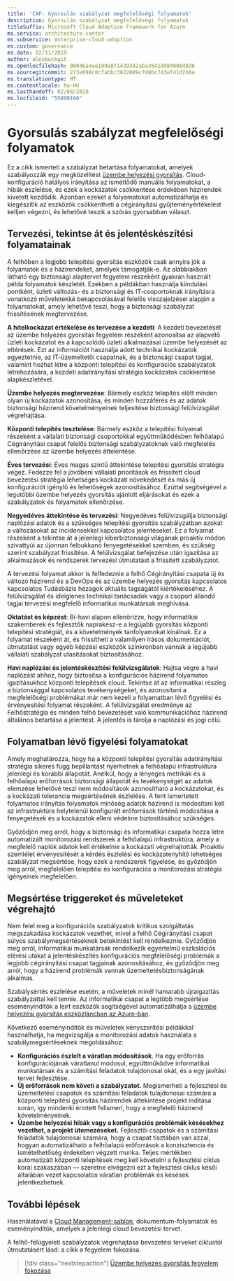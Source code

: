 ```yaml
---
title: 'CAF: Gyorsulás szabályzat megfelelőségi folyamatok'
description: Gyorsulás szabályzat megfelelőségi folyamatok
titleSuffix: Microsoft Cloud Adoption Framework for Azure
ms.service: architecture-center
ms.subservice: enterprise-cloud-adoption
ms.custom: governance
ms.date: 02/11/2019
author: alexbuckgit
ms.openlocfilehash: 08046a4ae199a8714393d2aba3841dd84008d836
ms.sourcegitcommit: 273e690c0cfabbc3822089c7d8bc743ef41d2b6e
ms.translationtype: MT
ms.contentlocale: hu-HU
ms.lasthandoff: 02/08/2019
ms.locfileid: "55899166"
---
```

# <a name="deployment-acceleration-policy-compliance-processes"></a>Gyorsulás szabályzat megfelelőségi folyamatok

Ez a cikk ismerteti a szabályzat betartása folyamatokat, amelyek szabályozzák egy megközelítést [üzembe helyezési gyorsítás](./overview.md). Cloud-konfiguráció hatályos irányítása az ismétlődő manuális folyamatokat, a hibák észlelése, és ezek a kockázatok csökkentése érdekében házirendek kivetett kezdődik. Azonban ezeket a folyamatokat automatizálhatja és kiegészítik az eszközök csökkentheti a cégirányítási gyűjteményértékelést kelljen végezni, és lehetővé teszik a szórás gyorsabban választ.

## <a name="planning-review-and-reporting-processes"></a>Tervezési, tekintse át és jelentéskészítési folyamatainak

A felhőben a legjobb telepítési gyorsítás eszközök csak annyira jók a folyamatok és a házirendeket, amelyek támogatják-e. Az alábbiakban látható egy biztonsági alaptervet fegyelem részeként gyakran használt példa folyamatok készletét. Ezekben a példákban használja kiindulási pontként, üzleti változás- és a biztonsági és IT-csoportoknak irányításra vonatkozó műveletekké bekapcsolásával felelős visszajelzései alapján a folyamatokat, amely lehetővé teszi, hogy a biztonsági szabályzat frissítésének megtervezése.

**A hitelkockázat értékelése és tervezése a kezdeti**: A kezdeti bevezetését az üzembe helyezés gyorsítás fegyelem részeként azonosítsa az alapvető üzleti kockázatot és a kapcsolódó üzleti alkalmazásai üzembe helyezését az eltérések. Ezt az információt használja adott technikai kockázatok egyeztetnie, az IT-üzemeltetői csapatnak, és a biztonsági csapat tagjai, valamint hozhat létre a központi telepítési és konfigurációs szabályzatok létrehozására, a kezdeti adatirányítási stratégia kockázatok csökkentése alapkészletével.

**Üzembe helyezés megtervezése**: Bármely eszköz telepítés előtt minden olyan új kockázatok azonosítása, és minden hozzáférés és az adatok biztonsági házirend követelményeinek teljesítése biztonsági felülvizsgálat végrehajtása.

**Központi telepítés tesztelése**: Bármely eszköz a telepítési folyamat részeként a vállalati biztonsági csoportokkal együttműködésben felhőalapú Cégirányítási csapat felelős biztonsági szabályzatoknak való megfelelés ellenőrzése az üzembe helyezés áttekintése.

**Éves tervezési**: Éves magas szintű áttekintése telepítési gyorsítás stratégia végez. Fedezze fel a jövőbeni vállalati prioritások és frissített cloud bevezetési stratégia lehetséges kockázati növekedését és más új konfigurációt igénylő és lehetőségek azonosításához. Ezúttal segítségével a legutóbbi üzembe helyezés gyorsítás ajánlott eljárásokat és ezek a szabályzatok és folyamatok ellenőrzése.

**Negyedéves áttekintése és tervezési**: Negyedéves felülvizsgálja biztonsági naplózási adatok és a szükséges telepítési gyorsítás szabályzatban azokat a változásokat az incidensekkel kapcsolatos jelentéseket. Ez a folyamat részeként a tekintse át a jelenlegi kiberbiztonsági világának proaktív módon szivattyúi az újonnan felbukkanó fenyegetésekkel szemben, és szükség szerint szabályzat frissítése. A felülvizsgálat befejezése után igazítása az alkalmazások és rendszerek tervezési útmutatást a frissített szabályzatot.

A tervezési folyamat akkor is felfedeznie a felhő Cégirányítási csapata új és változó házirend és a DevOps és az üzembe helyezés gyorsítás kapcsolatos kapcsolatos Tudásbázis hézagok aktuális tagságától kiértékeléséhez. A felülvizsgálat és ideiglenes technikai tanácsadók vagy a csoport állandó tagjai tervezési megfelelő informatikai munkatársak meghívása.

**Oktatást és képzést**: Bi-havi alapon ellenőrizze, hogy informatikai szakemberek és fejlesztők naprakész-e a legújabb gyorsítás központi telepítési stratégiát, és a követelmények tanfolyamokat kínálnak. Ez a folyamat részeként át, és frissítheti a valamilyen írásos dokumentációt, útmutatást vagy egyéb képzési eszközök szinkronban vannak a legújabb vállalati szabályzat utasításokat biztosításához.

**Havi naplózási és jelentéskészítési felülvizsgálatok**: Hajtsa végre a havi naplózást ahhoz, hogy biztosítsa a konfigurációs házirend folyamatos igazításukhoz központi telepítések cloud. Tekintse át az informatikai részleg a biztonsággal kapcsolatos tevékenységeket, és azonosítani a megfelelőségi problémákat már nem kezeli a folyamatban lévő figyelési és érvényesítési folyamat részeként. A felülvizsgálat eredménye az Felhőstratégia és minden felhő bevezetését való kommunikációhoz házirend általános betartása a jelentést. A jelentés is tárolja a naplózási és jogi célú.

## <a name="ongoing-monitoring-processes"></a>Folyamatban lévő figyelési folyamatokat

Amely meghatározza, hogy ha a központi telepítési gyorsítás adatirányítási stratégia sikeres függ bepillantást nyerhetnek a felhőalapú infrastruktúra jelenlegi és korábbi állapotát. Anélkül, hogy a lényeges metrikák és a felhőalapú erőforrások biztonsági állapotát és tevékenységét az adatok elemzése lehetővé teszi nem módosítások azonosítható a kockázatokat, és a kockázati tolerancia megsértésének észlelése. A fent ismertetett folyamatos irányítás folyamatok minőség adatok házirend is módosítani kell az infrastruktúra helytelenül konfigurált erőforrások történő módosítása a fenyegetések és a kockázatok elleni védelme biztosításához szükséges.

Győződjön meg arról, hogy a biztonsági és informatikai csapata hozza létre automatizált monitorozási rendszerek a felhőalapú infrastruktúra, amely a megfelelő naplók adatok kell értékelnie a kockázati végrehajtották. Proaktív szemlélet érvényesítését a kérdés észlelési és kockázatenyhítő lehetséges szabályzat megsértése, hogy ezek a rendszerek figyelése, és győződjön meg arról, megfelelően telepítési és konfigurációs a monitorozási stratégia igényeinek megfelelően.

## <a name="violation-triggers-and-enforcement-actions"></a>Megsértése triggereket és műveleteket végrehajtó

Nem felel meg a konfigurációs szabályzatok kritikus szolgáltatás megszakadása kockázatok vezethet, mivel a felhő Cégirányítási csapat súlyos szabálymegsértéseknek betekintést kell rendelkeznie. Győződjön meg arról, informatikai munkatársak rendelkezik egyértelmű eszkalációs elérési utakat a jelentéskészítés konfigurációs megfelelőségi problémák a legjobb cégirányítási csapat tagjainak azonosításához, és győződjön meg arról, hogy a házirend problémák vannak üzemeltetésbiztonságának alkalmas.  

Szabálysértés észlelése esetén, a műveletek minél hamarabb újraigazítás szabályzattal kell tennie. Az informatikai csapat a legtöbb megsértése eseményindítók a leírt eszközök segítségével automatizálhatja a [üzembe helyezési gyorsítás eszközláncban az Azure-ban](toolchain.md).

Következő eseményindítók és műveletek kényszerítési példákkal használhatja, ha megvizsgálja a monitorozási adatok használata a szabálymegsértéseknek megoldásához:

- **Konfigurációs észlelt a váratlan módosítások**. Ha egy erőforrás konfigurációjának váratlanul módosul, együttműködve informatikai munkatársak és a számítási feladatok tulajdonosai okát, és a egy javítási tervet fejlesztése.
- **Új erőforrások nem követi a szabályzatot.** Megismerheti a fejlesztési és üzemeltetési csapatok és számítási feladatok tulajdonosai számára a központi telepítési gyorsítás házirendek áttekintése projekt indítása során, így mindenki érintett felismeri, hogy a megfelelő házirend követelményeinek.
- **Üzembe helyezési hibák vagy a konfigurációs problémák késésekhez vezethet, a projekt ütemezéseket.** Fejlesztői csapatok és a számítási feladatok tulajdonosai számára, hogy a csapat tisztában van azzal, hogyan automatizálható a felhőalapú erőforrások a konzisztencia és ismételhetőség érdekében végzett munka. Teljes mértékben automatizált központi telepítések meg kell követelni a fejlesztési ciklus korai szakaszában &mdash; szeretne elvégezni ezt a fejlesztési ciklus késői általában vezet kapcsolatos váratlan problémák és késések jelentkezhetnek.

## <a name="next-steps"></a>További lépések

Használatával a [Cloud Management-sablon](./template.md), dokumentum-folyamatok és eseményindítók, amelyek a jelenlegi cloud bevezetési tervet.

A felhő-felügyeleti szabályzatok végrehajtása bevezetési terveket ciklustól útmutatásért lásd: a cikk a fegyelem fokozása.

> [!div class="nextstepaction"]
> [Üzembe helyezés gyorsítás fegyelem fokozása](./discipline-improvement.md)
